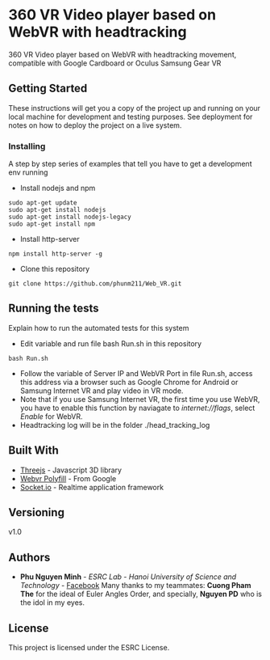 # 360 VR Video player based on WebVR with headtracking
360 VR Video player based on WebVR with headtracking movement, compatible with Google Cardboard or Oculus Samsung Gear VR
## Getting Started

These instructions will get you a copy of the project up and running on your local machine for development and testing purposes. See deployment for notes on how to deploy the project on a live system.

### Installing

A step by step series of examples that tell you have to get a development env running

* Install nodejs and npm

```
sudo apt-get update
sudo apt-get install nodejs
sudo apt-get install nodejs-legacy
sudo apt-get install npm
```

* Install http-server

```
npm install http-server -g
```

* Clone this repository

```
git clone https://github.com/phunm211/Web_VR.git
```

## Running the tests

Explain how to run the automated tests for this system

* Edit variable and run file bash Run.sh in this repository

```
bash Run.sh
```
* Follow the variable of Server IP and WebVR Port in file Run.sh, access this address via a browser such as Google Chrome for Android or Samsung Internet VR and play video in VR mode.
* Note that if you use Samsung Internet VR, the first time you use WebVR, you have to enable this function by naviagate to *internet://flags*, select *Enable* for WebVR.
* Headtracking log will be in the folder ./head_tracking_log

## Built With

* [Threejs](https://threejs.org/) - Javascript 3D library
* [Webvr Polyfill](https://github.com/googlevr/webvr-polyfill/) - From Google
* [Socket.io](https://github.com/socketio/socket.io/) - Realtime application framework

## Versioning

v1.0

## Authors

* **Phu Nguyen Minh** - *ESRC Lab - Hanoi University of Science and Technology* - [Facebook](https://facebook.com/ketromdeptrai)
Many thanks to my teammates: **Cuong Pham The** for the ideal of Euler Angles Order, and specially, **Nguyen PD** who is the idol in my eyes.


## License

This project is licensed under the ESRC License.
